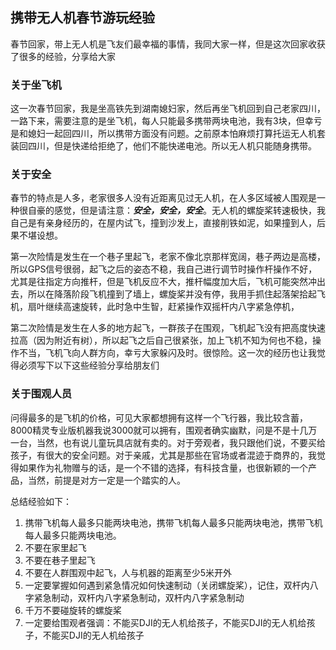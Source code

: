 ## 携带无人机春节游玩经验

春节回家，带上无人机是飞友们最幸福的事情，我同大家一样，但是这次回家收获了很多的经验，分享给大家

### 关于坐飞机

这一次春节回家，我是坐高铁先到湖南媳妇家，然后再坐飞机回到自己老家四川，一路下来，需要注意的是坐飞机，每人只能最多携带两块电池，我有3块，但幸亏是和媳妇一起回四川，所以携带方面没有问题。之前原本怕麻烦打算托运无人机套装回四川，但是快递给拒绝了，他们不能快递电池。所以无人机只能随身携带。


### 关于安全

春节的特点是人多，老家很多人没有近距离见过无人机，在人多区域被人围观是一种很自豪的感觉，但是请注意：***安全，安全，安全***。无人机的螺旋桨转速极快，我自己是有亲身经历的，在屋内试飞，撞到沙发上，直接削铁如泥，如果撞到人，后果不堪设想。

第一次险情是发生在一个巷子里起飞，老家不像北京那样宽阔，巷子两边是高楼，所以GPS信号很弱，起飞之后的姿态不稳，我自己进行调节时操作杆操作不好，尤其是往指定方向推杆，但是飞机反应不大，推杆幅度加大后，飞机可能突然冲出去，所以在降落阶段飞机撞到了墙上，螺旋桨并没有停，我用手抓住起落架拾起飞机，扇叶继续高速旋转，此时急中生智，赶紧操作双摇杆内八字紧急停机，

第二次险情是发生在人多的地方起飞，一群孩子在围观，飞机起飞没有把高度快速拉高（因为附近有树），所以起飞之后自己很紧张，加上飞机不知为何也不稳，操作不当，飞机飞向人群方向，幸亏大家躲闪及时。很惊险。这一次的经历也让我觉得必须写下以下这些经验分享给朋友们

### 关于围观人员

问得最多的是飞机的价格，可见大家都想拥有这样一个飞行器，我比较含蓄，8000精灵专业版机器我说3000就可以拥有，围观者确实幽默，问是不是十几万一台，当然，也有说儿童玩具店就有卖的。对于旁观者，我只跟他们说，不要买给孩子，有很大的安全问题。对于亲戚，尤其是那些在官场或者混迹于商界的，我觉得如果作为礼物赠与的话，是一个不错的选择，有科技含量，也很新颖的一个产品，当然，前提是对方一定是一个踏实的人。

总结经验如下：

1. 携带飞机每人最多只能两块电池，携带飞机每人最多只能两块电池，携带飞机每人最多只能两块电池。
2. 不要在家里起飞
2. 不要在巷子里起飞
3. 不要在人群围观中起飞，人与机器的距离至少5米开外
4. 一定要掌握如何遇到紧急情况如何快速制动（关闭螺旋桨），记住，双杆内八字紧急制动，双杆内八字紧急制动，双杆内八字紧急制动
5. 千万不要碰旋转的螺旋桨
6. 一定要给围观者强调：不能买DJI的无人机给孩子，不能买DJI的无人机给孩子，不能买DJI的无人机给孩子